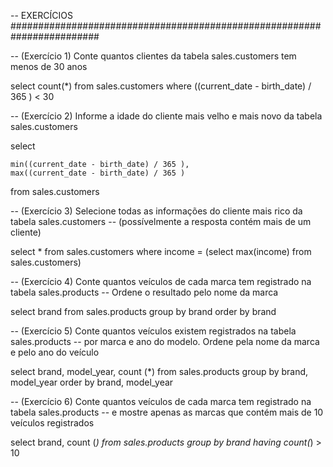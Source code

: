 -- EXERCÍCIOS ########################################################################

-- (Exercício 1) Conte quantos clientes da tabela sales.customers tem menos de 30 anos

select 
      count(*)
from sales.customers
where 
     ((current_date - birth_date) / 365 ) < 30

-- (Exercício 2) Informe a idade do cliente mais velho e mais novo da tabela sales.customers

select 

	min((current_date - birth_date) / 365 ),
	max((current_date - birth_date) / 365 )
	
from sales.customers


-- (Exercício 3) Selecione todas as informações do cliente mais rico da tabela sales.customers
-- (possívelmente a resposta contém mais de um cliente)

select *
from sales.customers
where income = (select max(income) from sales.customers)

-- (Exercício 4) Conte quantos veículos de cada marca tem registrado na tabela sales.products
-- Ordene o resultado pelo nome da marca

select brand
from sales.products
group by brand
order by brand


-- (Exercício 5) Conte quantos veículos existem registrados na tabela sales.products
-- por marca e ano do modelo. Ordene pela nome da marca e pelo ano do veículo

select brand, model_year, count (*)
from sales.products
group by brand, model_year
order by brand, model_year


-- (Exercício 6) Conte quantos veículos de cada marca tem registrado na tabela sales.products
-- e mostre apenas as marcas que contém mais de 10 veículos registrados

select brand, count (*)
from sales.products
group by brand
having count(*) > 10

